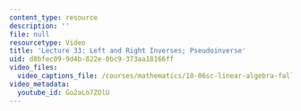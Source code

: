 ```yaml
---
content_type: resource
description: ''
file: null
resourcetype: Video
title: 'Lecture 33: Left and Right Inverses; Pseudoinverse'
uid: d8bfec09-9d4b-822e-0bc9-373aa18166ff
video_files:
  video_captions_file: /courses/mathematics/18-06sc-linear-algebra-fall-2011/resource-index/lecture-33-left-and-right-inverses-pseudoinverse/Go2aLo7ZOlU.vtt
video_metadata:
  youtube_id: Go2aLo7ZOlU
---
```

